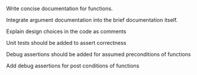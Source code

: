 Write concise documentation for functions.

Integrate argument documentation into the brief documentation itself.

Explain design choices in the code as comments

Unit tests should be added to assert correctness

Debug assertions should be added for assumed preconditions of functions

Add debug assertions for post conditions of functions